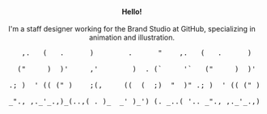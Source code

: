 
<p align="center">
  <b> Hello! </b> <br> <br>
  I'm a staff designer working for the Brand Studio at GitHub, specializing in animation and illustration.<br>
  <pre>
    ,.   (   .      )        .      "    ,.   (   .      )        .      "<br>
   ("     )  )'     ,'        )  . (`     '`   ("     )  )'     ,'        )  . (`     '`<br>
 .; )  ' (( (" )    ;(,     ((  (  ;)  "  )" .; )  ' (( (" )    ;(,     ((  (  ;)  "  )"<br>
 _"., ,._'_.,)_(..,( . )_  _' )_') (. _..( '.. _"., ,._'_.,)_(..,( . )_  _' )_') (. _..( '..<br>
</pre>

